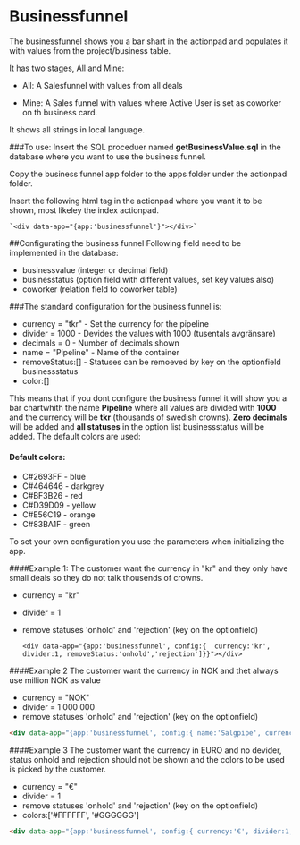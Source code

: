 #  Businessfunnel #

The businessfunnel shows you a bar shart in the actionpad and populates it with values from the project/business table.

It has two stages, All and Mine:

* All: A Salesfunnel with values from all deals

* Mine: A Sales funnel with values where Active User is set as coworker on th business card.

It shows all strings in local language.

###To use:
Insert the SQL proceduer named **getBusinessValue.sql** in the database where you want to use the business funnel. 

Copy the business funnel app folder to the apps folder under the actionpad folder.

Insert the following html tag in the actionpad where you want it to be shown, most likeley the index actionpad.

	`<div data-app="{app:'businessfunnel'}"></div>`

##Configurating the business funnel
Following field need to be implemented in the database:

*	 businessvalue (integer or decimal field)
*	 businesstatus (option field with different values, set key values also)
*	 coworker (relation field to coworker table)

###The standard configuration for the business funnel is:

*	currency = "tkr" - Set the currency for the pipeline
*	divider = 1000 - Devides the values with 1000 (tusentals avgränsare)
*	decimals = 0 - Number of decimals shown 
*	name = "Pipeline" - Name of the container
*	removeStatus:[] - Statuses can be remoeved by key on the optionfield businessstatus
*	color:[]

This means that if you dont configure the business funnel it will show you a bar chartwhith the name **Pipeline** where all values are divided with **1000** and the currency will be **tkr** (thousands of swedish crowns). **Zero decimals** will be added and **all statuses** in the option list businessstatus will be added. The default colors are used:

#### Default colors:

* C&#35;2693FF - blue
* C&#35;464646 - darkgrey
* C&#35;BF3B26 - red
* C&#35;D39D09 - yellow
* C&#35;E56C19 - orange
* C&#35;83BA1F - green   

To set your own configuration you use the parameters when initializing the app.

####Example 1:
The customer want the currency in "kr" and they only have small deals so they do not talk thousends of crowns.

*	currency = "kr"
*	divider = 1
*	remove statuses 'onhold' and 'rejection' (key on the optionfield)

	`<div data-app="{app:'businessfunnel', config:{  currency:'kr', divider:1, removeStatus:'onhold','rejection']}}"></div>`
	

####Example 2
The customer want the currency in NOK and thet always use million NOK as value

*	currency = "NOK"
*	divider = 1 000 000 
*	remove statuses 'onhold' and 'rejection' (key on the optionfield)

```html
<div data-app="{app:'businessfunnel', config:{ name:'Salgpipe', currency:'NOK', divider:1000000, removeStatus:['onhold','rejection']}}"></div>`
```

####Example 3
The customer want the currency in EURO and no devider, status onhold and rejection should not be shown and the colors to be used is picked by the customer.

*	currency = "€"
*	divider = 1
*	remove statuses 'onhold' and 'rejection' (key on the optionfield)
*	colors:['#FFFFFF', '#GGGGGG']

```html
<div data-app="{app:'businessfunnel', config:{ currency:'€', divider:1, removeStatus:['onhold','rejection'], colors:['#FFFFFF', '#GGGGGG']}}"></div>
```

